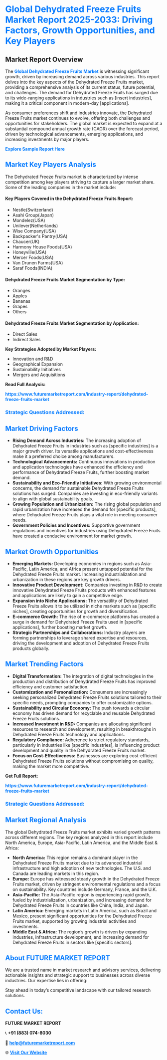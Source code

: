 <h1 style="color: #007BFF;">Global Dehydrated Freeze Fruits Market Report 2025-2033: Driving Factors, Growth Opportunities, and Key Players</h1>

<section id="overview">
<h2>Market Report Overview</h2>
<p>The <a href="https://www.futuremarketreport.com/industry-report/dehydrated-freeze-fruits-market" style="color: #007BFF; text-decoration: none;"><strong>Global Dehydrated Freeze Fruits Market</strong></a> is witnessing significant growth, driven by increasing demand across various industries. This report delves into the key aspects of the Dehydrated Freeze Fruits market, providing a comprehensive analysis of its current status, future potential, and challenges. The demand for Dehydrated Freeze Fruits has surged due to its wide-ranging applications in industries such as [insert industries], making it a critical component in modern-day [applications].</p>
<p>As consumer preferences shift and industries innovate, the Dehydrated Freeze Fruits market continues to evolve, offering both challenges and opportunities for stakeholders. The global market is expected to expand at a substantial compound annual growth rate (CAGR) over the forecast period, driven by technological advancements, emerging applications, and increasing investments by major players.</p>
</section>

<section id="overview">
<p><a href="https://www.futuremarketreport.com/request-sample/reportId=57494" style="color: #007BFF; text-decoration: none;"><strong>Explore Sample Report Here</strong></a></p>
</section>

<section id="key-players">
<h2 style="color: #007BFF;">Market Key Players Analysis</h2>
<p>The Dehydrated Freeze Fruits market is characterized by intense competition among key players striving to capture a larger market share. Some of the leading companies in the market include:</p>
<h4>Key Players Covered in the Dehydrated Freeze Fruits Report:</h4>
<ul><li>Nestle(Switzerland)</li><li>Asahi Group(Japan)</li><li>Mondelez(USA)</li><li>Unilever(Netherlands)</li><li>Wise Company(USA)</li><li>Backpacker&#039;s Pantry(USA)</li><li>Chaucer(UK)</li><li>Harmony House Foods(USA)</li><li>Honeyville(USA)</li><li>Mercer Foods(USA)</li><li>Van Drunen Farms(USA)</li><li>Saraf Foods(INDIA)</li></ul>
<h4>Dehydrated Freeze Fruits Market Segmentation by Type:</h4>
<ul><li>Oranges</li><li>Apples</li><li>Bananas</li><li>Grapes</li><li>Others</li></ul>

<h4>Dehydrated Freeze Fruits Market Segmentation by Application:</h4>
<ul><li>Direct Sales</li><li>Indirect Sales</li></ul>
<p><strong>Key Strategies Adopted by Market Players:</strong></p>
<ul>
<li>Innovation and R&D</li>
<li>Geographical Expansion</li>
<li>Sustainability Initiatives</li>
<li>Mergers and Acquisitions</li>
</ul>
</section>

<section>
<p><strong>Read Full Analysis: </strong></p><a href="https://www.futuremarketreport.com/industry-report/dehydrated-freeze-fruits-market" style="color: #007BFF; text-decoration: none;"><strong>https://www.futuremarketreport.com/industry-report/dehydrated-freeze-fruits-market</strong></a>
<h3 style="color: #007BFF;">Strategic Questions Addressed:</h3>
</section>

<section id="driving-factors">
<h2 style="color: #007BFF;">Market Driving Factors</h2>
<ul>
<li><strong>Rising Demand Across Industries:</strong> The increasing adoption of Dehydrated Freeze Fruits in industries such as [specific industries] is a major growth driver. Its versatile applications and cost-effectiveness make it a preferred choice among manufacturers.</li>
<li><strong>Technological Advancements:</strong> Continuous innovations in production and application technologies have enhanced the efficiency and performance of Dehydrated Freeze Fruits, further boosting market demand.</li>
<li><strong>Sustainability and Eco-Friendly Initiatives:</strong> With growing environmental concerns, the demand for sustainable Dehydrated Freeze Fruits solutions has surged. Companies are investing in eco-friendly variants to align with global sustainability goals.</li>
<li><strong>Growing Population and Urbanization:</strong> The rising global population and rapid urbanization have increased the demand for [specific products], where Dehydrated Freeze Fruits plays a vital role in meeting consumer needs.</li>
<li><strong>Government Policies and Incentives:</strong> Supportive government regulations and incentives for industries using Dehydrated Freeze Fruits have created a conducive environment for market growth.</li>
</ul>
</section>

<section id="growth-opportunities">
<h2 style="color: #007BFF;">Market Growth Opportunities</h2>
<ul>
<li><strong>Emerging Markets:</strong> Developing economies in regions such as Asia-Pacific, Latin America, and Africa present untapped potential for the Dehydrated Freeze Fruits market. Increasing industrialization and urbanization in these regions are key growth drivers.</li>
<li><strong>Innovative Product Development:</strong> Companies investing in R&D to create innovative Dehydrated Freeze Fruits products with enhanced features and applications are likely to gain a competitive edge.</li>
<li><strong>Expansion into Niche Applications:</strong> The versatility of Dehydrated Freeze Fruits allows it to be utilized in niche markets such as [specific niches], creating opportunities for growth and diversification.</li>
<li><strong>E-commerce Growth:</strong> The rise of e-commerce platforms has created a surge in demand for Dehydrated Freeze Fruits used in [specific applications], further boosting market growth.</li>
<li><strong>Strategic Partnerships and Collaborations:</strong> Industry players are forming partnerships to leverage shared expertise and resources, driving the development and adoption of Dehydrated Freeze Fruits products globally.</li>
</ul>
</section>

<section id="trending-factors">
<h2 style="color: #007BFF;">Market Trending Factors</h2>
<ul>
<li><strong>Digital Transformation:</strong> The integration of digital technologies in the production and distribution of Dehydrated Freeze Fruits has improved efficiency and customer satisfaction.</li>
<li><strong>Customization and Personalization:</strong> Consumers are increasingly seeking personalized Dehydrated Freeze Fruits solutions tailored to their specific needs, prompting companies to offer customizable options.</li>
<li><strong>Sustainability and Circular Economy:</strong> The push towards a circular economy has driven demand for recyclable and reusable Dehydrated Freeze Fruits solutions.</li>
<li><strong>Increased Investment in R&D:</strong> Companies are allocating significant resources to research and development, resulting in breakthroughs in Dehydrated Freeze Fruits technology and applications.</li>
<li><strong>Regulatory Compliance:</strong> Adherence to strict regulatory standards, particularly in industries like [specific industries], is influencing product development and quality in the Dehydrated Freeze Fruits market.</li>
<li><strong>Focus on Cost-Effectiveness:</strong> Businesses are exploring cost-efficient Dehydrated Freeze Fruits solutions without compromising on quality, making the market more competitive.</li>
</ul>
</section>

<section>
<p><strong>Get Full Report: </strong></p><a href="https://www.futuremarketreport.com/industry-report/dehydrated-freeze-fruits-market" style="color: #007BFF; text-decoration: none;"><strong>https://www.futuremarketreport.com/industry-report/dehydrated-freeze-fruits-market</strong></a>
<h3 style="color: #007BFF;">Strategic Questions Addressed:</h3>
</section>


<section id="regional-analysis">
<h2 style="color: #007BFF;">Market Regional Analysis</h2>
<p>The global Dehydrated Freeze Fruits market exhibits varied growth patterns across different regions. The key regions analyzed in this report include North America, Europe, Asia-Pacific, Latin America, and the Middle East & Africa:</p>
<ul>
<li><strong>North America:</strong> This region remains a dominant player in the Dehydrated Freeze Fruits market due to its advanced industrial infrastructure and high adoption of new technologies. The U.S. and Canada are leading markets in this region.</li>
<li><strong>Europe:</strong> Europe has witnessed steady growth in the Dehydrated Freeze Fruits market, driven by stringent environmental regulations and a focus on sustainability. Key countries include Germany, France, and the U.K.</li>
<li><strong>Asia-Pacific:</strong> The Asia-Pacific region is experiencing rapid growth, fueled by industrialization, urbanization, and increasing demand for Dehydrated Freeze Fruits in countries like China, India, and Japan.</li>
<li><strong>Latin America:</strong> Emerging markets in Latin America, such as Brazil and Mexico, present significant opportunities for the Dehydrated Freeze Fruits market, supported by growing industrial activities and investments.</li>
<li><strong>Middle East & Africa:</strong> The region’s growth is driven by expanding industries, infrastructure development, and increasing demand for Dehydrated Freeze Fruits in sectors like [specific sectors].</li>
</ul>
</section>

<footer>
<h2 style="color: #007BFF;">About FUTURE MARKET REPORT</h2>
<p>We are a trusted name in market research and advisory services, delivering actionable insights and strategic support to businesses across diverse industries. Our expertise lies in offering:</p>

<p>Stay ahead in today’s competitive landscape with our tailored research solutions.</p>

<h2 style="color: #007BFF;">Contact Us:</h2>
<p><strong>FUTURE MARKET REPORT</strong></p>
<p>📞 <strong>+91 (883) 074-8030</strong></p>
<p>📧 <strong><a href="mailto:help@futuremarketreport.com" style="color: #007BFF;">help@futuremarketreport.com</a></strong></p>
<p>🌐 <strong><a href="https://www.futuremarketreport.com/" style="color: #007BFF;">Visit Our Website</a></strong></p>
</footer>